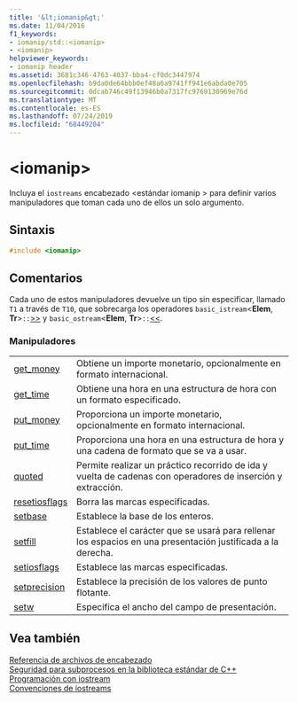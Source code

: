 ```yaml
---
title: '&lt;iomanip&gt;'
ms.date: 11/04/2016
f1_keywords:
- iomanip/std::<iomanip>
- <iomanip>
helpviewer_keywords:
- iomanip header
ms.assetid: 3681c346-4763-4037-bba4-cf0dc3447974
ms.openlocfilehash: b9da0de64bbb0ef48a6a9741ff941e6abda0e705
ms.sourcegitcommit: 0dcab746c49f13946b0a7317fc9769130969e76d
ms.translationtype: MT
ms.contentlocale: es-ES
ms.lasthandoff: 07/24/2019
ms.locfileid: "68449204"
---
```

# <a name="ltiomanipgt"></a>&lt;iomanip&gt;

Incluya el `iostreams` encabezado \<estándar iomanip > para definir varios manipuladores que toman cada uno de ellos un solo argumento.

## <a name="syntax"></a>Sintaxis

```cpp
#include <iomanip>
```

## <a name="remarks"></a>Comentarios

Cada uno de estos manipuladores devuelve un tipo sin especificar, llamado `T1` a través de `T10`, que sobrecarga los operadores `basic_istream`\<**Elem**, **Tr**>`::`[>>](../standard-library/istream-operators.md#op_gt_gt) y `basic_ostream`\<**Elem**, **Tr**>`::`[<<](../standard-library/ostream-operators.md#op_lt_lt).

### <a name="manipulators"></a>Manipuladores

|||
|-|-|
|[get_money](../standard-library/iomanip-functions.md#iomanip_get_money)|Obtiene un importe monetario, opcionalmente en formato internacional.|
|[get_time](../standard-library/iomanip-functions.md#iomanip_get_time)|Obtiene una hora en una estructura de hora con un formato especificado.|
|[put_money](../standard-library/iomanip-functions.md#iomanip_put_money)|Proporciona un importe monetario, opcionalmente en formato internacional.|
|[put_time](../standard-library/iomanip-functions.md#iomanip_put_time)|Proporciona una hora en una estructura de hora y una cadena de formato que se va a usar.|
|[quoted](../standard-library/iomanip-functions.md#quoted)|Permite realizar un práctico recorrido de ida y vuelta de cadenas con operadores de inserción y extracción.|
|[resetiosflags](../standard-library/iomanip-functions.md#resetiosflags)|Borra las marcas especificadas.|
|[setbase](../standard-library/iomanip-functions.md#setbase)|Establece la base de los enteros.|
|[setfill](../standard-library/iomanip-functions.md#setfill)|Establece el carácter que se usará para rellenar los espacios en una presentación justificada a la derecha.|
|[setiosflags](../standard-library/iomanip-functions.md#setiosflags)|Establece las marcas especificadas.|
|[setprecision](../standard-library/iomanip-functions.md#setprecision)|Establece la precisión de los valores de punto flotante.|
|[setw](../standard-library/iomanip-functions.md#setw)|Especifica el ancho del campo de presentación.|

## <a name="see-also"></a>Vea también

[Referencia de archivos de encabezado](../standard-library/cpp-standard-library-header-files.md)\
[Seguridad para subprocesos en la biblioteca estándar de C++](../standard-library/thread-safety-in-the-cpp-standard-library.md)\
[Programación con iostream](../standard-library/iostream-programming.md)\
[Convenciones de iostreams](../standard-library/iostreams-conventions.md)
